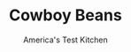 ---
layout: ../../layouts/MarkdownPostLayout.astro
title: Cowboy Beans
author: America's Test Kitchen
pubDate: 2023-03-15
description: "These beans are a top secret recipe among many pitmasters. We set out to create our own recipe for sweet, spicy, smoky beans and found a mug of strong black coffee gives the beans a swift kick in the pants."
image_url: https://res.cloudinary.com/hksqkdlah/image/upload/ar_1:1,c_fill,dpr_2.0,f_auto,fl_lossy.progressive.strip_profile,g_faces:auto,q_auto:low,w_344/27608_sfs-cowboy-beans-6
tags: ["Side Dishes","Beans","Cookbook Collection"]
calories: 2695
protein: 20
carbohydrates: 73
fats: 
fiber: 12
ingredients: ["1 pound, dried pinto or navy beans, washed and picked clean of any debris","4 slices, bacon, chopped fine","1 , medium onion, chopped fine","4 medium cloves, garlic, minced","4 1/2 cups, water","1 cup, strong black coffee","1/3 cup, packed dark brown sugar","2 tablespoons, prepared brown mustard (such as Gulden's)","1/2 cup, barbecue sauce plus 2 additional tablespoons","1/2 teaspoon, Tabasco sauce",", Salt and pepper"]
serves: 6
time: ""
instructions: ["Place beans and 6 cups water in large Dutch oven. Bring to boil over high heat and cook for 5 minutes. Remove pot from heat, cover, and allow beans to sit for 1 hour. Drain beans. Clean and dry pot.","Adjust oven rack to lower-middle position and heat oven to 300 degrees. Add bacon to pot and cook over medium heat until lightly browned, 6 to 8 minutes. Stir in onion and cook until beginning to brown, 6 to 8 minutes. Add garlic and cook until fragrant, about 30 seconds. Add drained beans, water, and coffee. Bring to simmer over high heat and cook for 10 minutes. Add brown sugar, mustard, 1/2 cup barbecue sauce, Tabasco sauce, and 2 teaspoons salt. Return to boil over high heat, cover pot, and transfer to oven.","Cook until beans are just tender, 2 to 2 1/2 hours. Remove lid and continue to cook, stirring occasionally, until liquid has thickened to syrupy consistency, 1 to 1 1/2 hours. Remove from oven, stir in remaining 2 tablespoons barbecue sauce, and season to taste with salt and pepper. (Beans can be refrigerated for several days.)"]
nutrition: ["1096 mg Potassium","358 mg Phosphorus","154 mg Calcium","4 mg Iron","149 mg Magnesium","885 mg Sodium","3 mg Zinc","9 g Fat","2 mg Niacin (B3)","3 g Monounsaturated","1 g Polyunsaturated","2 mg Vitamin C","12 mg Cholesterol","2 g Saturated","12 g Fiber","280 µg Folate (food)","25 g Sugars","4 µg Vitamin K","273 g Water","73 g Carbs","280 µg Folate equivalent (total)","20 g Protein","6 µg Vitamin A","449 kcal Energy","11 g Sugars, added","2695 calories"]
notes: "A heavy-bottomed Dutch oven prevents the beans from cooking too rapidly or scorching. If youre thinking ahead, you can soak the beans in 6 cups of water overnight (then skip step 1). Adjust the heat, smoke, or salt by stirring in more Tabasco or barbecue sauce at  serving time."
---
